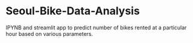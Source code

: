 # Seoul-Bike-Data-Analysis
IPYNB and streamlit app to predict number of bikes rented at a particular hour based on various parameters.
